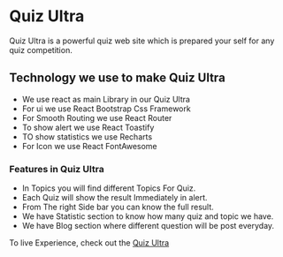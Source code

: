# Quiz Ultra

Quiz Ultra is a powerful quiz web site which is prepared your self for any quiz competition.

## Technology we use to make Quiz Ultra

- We use react as main Library in our Quiz Ultra
- For ui we use React Bootstrap Css Framework
- For Smooth Routing we use React Router
- To show alert we use React Toastify
- TO show statistics we use Recharts
- For Icon we use React FontAwesome


### Features in Quiz Ultra

- In Topics you will find different Topics For Quiz.
- Each Quiz will show the result Immediately in alert.
- From The right Side bar you can know the full result.
- We have Statistic section to know how many quiz and topic we have.
- We have Blog section where different question will be post everyday.

To live Experience, check out the [Quiz Ultra](https://app.netlify.com/sites/quiz-ultra-9/settings/general)
